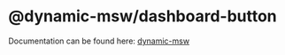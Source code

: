 # @dynamic-msw/dashboard-button

Documentation can be found here: [dynamic-msw](https://github.com/dynamicmsw/dynamic-msw/tree/main?tab=readme-ov-file#dynamic-mock-service-worker)
